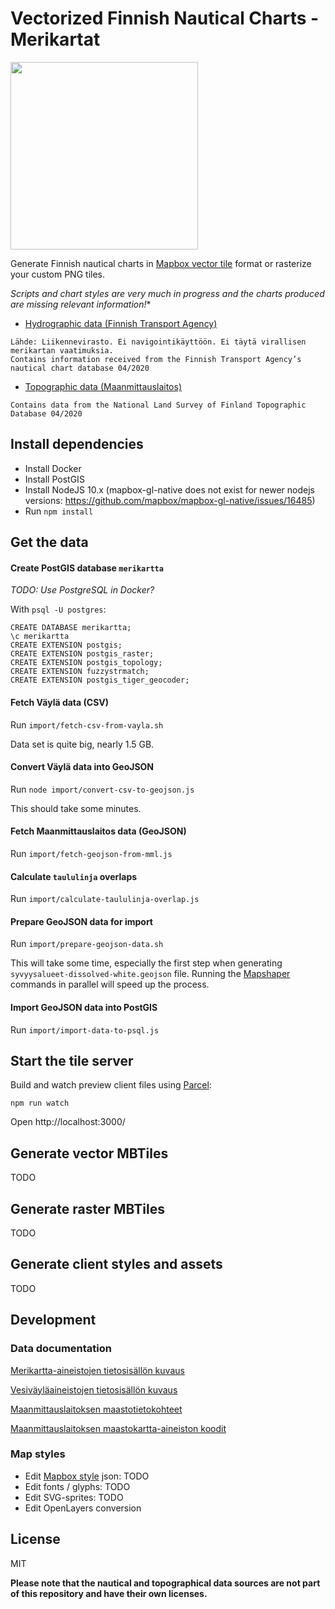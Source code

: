 
# Vectorized Finnish Nautical Charts - Merikartat

<img src="https://raw.githubusercontent.com/vokkim/finnish-nautical-chart-vectors/master/preview.png" width=300>

Generate Finnish nautical charts in [Mapbox vector tile](https://docs.mapbox.com/vector-tiles/reference/) format or rasterize your custom PNG tiles. 

*Scripts and chart styles are very much in progress and the charts produced are missing relevant information!**

* [Hydrographic data (Finnish Transport Agency)](https://vayla.fi/avoindata/kehittajille)
```
Lähde: Liikennevirasto. Ei navigointikäyttöön. Ei täytä virallisen merikartan vaatimuksia.
Contains information received from the Finnish Transport Agency’s nautical chart database 04/2020
```

* [Topographic data (Maanmittauslaitos)](https://www.maanmittauslaitos.fi/kartat-ja-paikkatieto/asiantuntevalle-kayttajalle/kartta-ja-paikkatietojen-rajapintapalvelut-3)

```
Contains data from the National Land Survey of Finland Topographic Database 04/2020
```

## Install dependencies

* Install Docker
* Install PostGIS
* Install NodeJS 10.x (mapbox-gl-native does not exist for newer nodejs versions: https://github.com/mapbox/mapbox-gl-native/issues/16485)
* Run `npm install`

## Get the data

#### Create PostGIS database `merikartta`

*TODO: Use PostgreSQL in Docker?*

With `psql -U postgres`:

```
CREATE DATABASE merikartta;
\c merikartta
CREATE EXTENSION postgis;
CREATE EXTENSION postgis_raster;
CREATE EXTENSION postgis_topology;
CREATE EXTENSION fuzzystrmatch;
CREATE EXTENSION postgis_tiger_geocoder;
```


#### Fetch Väylä data (CSV) 

Run `import/fetch-csv-from-vayla.sh`

Data set is quite big, nearly 1.5 GB.

#### Convert Väylä data into GeoJSON

Run `node import/convert-csv-to-geojson.js`

This should take some minutes.

#### Fetch Maanmittauslaitos data (GeoJSON)

Run `import/fetch-geojson-from-mml.js`

#### Calculate `taululinja` overlaps

Run `import/calculate-taululinja-overlap.js`

#### Prepare GeoJSON data for import

Run `import/prepare-geojson-data.sh`

This will take some time, especially the first step when generating `syvyysalueet-dissolved-white.geojson` file. Running the [Mapshaper](https://github.com/mbloch/mapshaper) commands in parallel will speed up the process.

#### Import GeoJSON data into PostGIS

Run `import/import-data-to-psql.js`


## Start the tile server

Build and watch preview client files using [Parcel](https://parceljs.org/): 

`npm run watch`

Open http://localhost:3000/


## Generate vector MBTiles

TODO

## Generate raster MBTiles

TODO

## Generate client styles and assets

TODO

## Development 

### Data documentation

[Merikartta-aineistojen tietosisällön kuvaus](https://vayla.fi/documents/20473/38174/Merikartta-aineistojen_tietosis%C3%A4ll%C3%B6n_kuvaus.pdf/78afa9e5-8f7c-4430-b798-f9848c79123f)

[Vesiväyläaineistojen tietosisällön kuvaus](https://vayla.fi/documents/20473/38174/Vesiv%C3%A4yl%C3%A4aineistojen+tietosis%C3%A4ll%C3%B6n+kuvaus/68b5f496-19a3-4b3d-887c-971e3366f01e)

[Maanmittauslaitoksen maastotietokohteet](https://www.maanmittauslaitos.fi/sites/maanmittauslaitos.fi/files/attachments/2018/03/Maastotietokohteet_0.pdf)

[Maanmittauslaitoksen maastokartta-aineiston koodit](https://www.maanmittauslaitos.fi/sites/maanmittauslaitos.fi/files/attachments/2018/05/MARA-MATI_Karttatiimi_Maastokartta_100000_koodit.pdf)

### Map styles

* Edit [Mapbox style](https://docs.mapbox.com/mapbox-gl-js/style-spec/) json: TODO
* Edit fonts / glyphs: TODO
* Edit SVG-sprites: TODO
* Edit OpenLayers conversion


## License

MIT

**Please note that the nautical and topographical data sources are not part of this repository and have their own licenses.**
